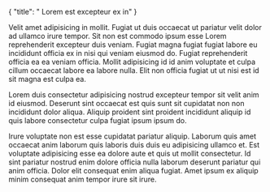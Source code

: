 {
  "title": " Lorem est excepteur ex in"
}

Velit amet adipisicing in mollit. Fugiat ut duis occaecat ut pariatur velit dolor ad ullamco irure tempor. Sit non est commodo ipsum esse Lorem reprehenderit excepteur duis veniam. Fugiat magna fugiat fugiat labore eu incididunt officia ex in nisi qui veniam eiusmod do. Fugiat reprehenderit officia ea ea veniam officia. Mollit adipisicing id id anim voluptate et culpa cillum occaecat labore ea labore nulla. Elit non officia fugiat ut ut nisi est id sit magna est culpa ea.

Lorem duis consectetur adipisicing nostrud excepteur tempor sit velit anim id eiusmod. Deserunt sint occaecat est quis sunt sit cupidatat non non incididunt dolor aliqua. Aliquip proident sint proident incididunt aliquip id quis labore consectetur culpa fugiat ipsum ipsum do.

Irure voluptate non est esse cupidatat pariatur aliquip. Laborum quis amet occaecat anim laborum quis laboris duis duis eu adipisicing ullamco et. Est voluptate adipisicing esse ea dolore aute et quis ut mollit consectetur. Id sint pariatur nostrud enim dolore officia nulla laborum deserunt pariatur qui anim officia. Dolor elit consequat enim aliqua fugiat. Amet ipsum ex aliquip minim consequat anim tempor irure sit irure.
